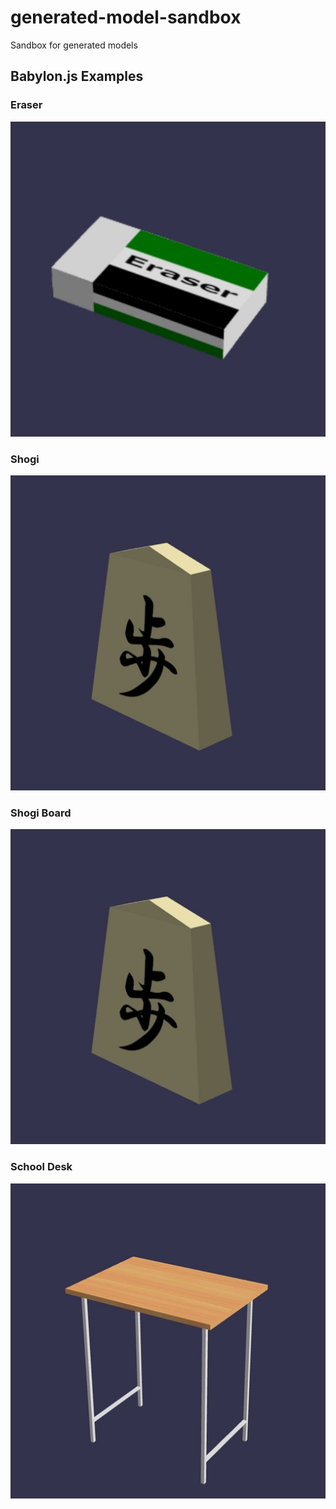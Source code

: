 # generated-model-sandbox
Sandbox for generated models

## Babylon.js Examples

### Eraser

[![Eraser](assets/screenshot/Eraser.jpg)](https://cx20.github.io/generated-model-sandbox/models/gltf/Eraser/src/index.html "Eraser")

### Shogi

[![Shogi](assets/screenshot/Shogi.jpg)](https://cx20.github.io/generated-model-sandbox/models/gltf/Shogi/src/index.html "Shogi")

### Shogi Board

[![Shogi Board](assets/screenshot/Shogi.jpg)](https://cx20.github.io/generated-model-sandbox/models/gltf/ShogiBoard/src/index.html "Shogi Board")

### School Desk

[![School Desk](assets/screenshot/SchoolDesk.jpg)](https://cx20.github.io/generated-model-sandbox/models/gltf/SchoolDesk/src/index.html "School Desk")
